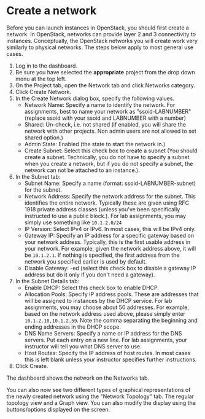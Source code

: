 # Create a network

Before you can launch instances in OpenStack, you should first create a network. In OpenStack, networks can provide layer 2 and 3 connectivity to instances. Conceptually, the OpenStack networks you will create work very similarly to physical networks. The steps below apply to most general use cases.

1. Log in to the dashboard.
2. Be sure you have selected the **appropriate** project from the drop down menu at the top left.
3. On the Project tab, open the Network tab and click Networks category.
4. Click Create Network.
5. In the Create Network dialog box, specify the following values.
   * Network Name: Specify a name to identify the network. For assignments, best to name your network as "ssoid-LABNUMBER" (replace ssoid with your ssoid and LABNUMBER with a number)
   * Shared: Un-check, i.e. not shared (if enabled, you will share the network with other projects. Non admin users are not allowed to set shared option.)
   * Admin State: Enabled (the state to start the network in.)
   * Create Subnet: Select this check box to create a subnet (You should create a subnet. Technically, you do not have to specify a subnet when you create a network, but if you do not specify a subnet, the network can not be attached to an instance.).
6. In the Subnet tab:
   * Subnet Name: Specify a name (format: ssoid-LABNUMBER-subnet) for the subnet.
   * Network Address: Specify the network address for the subnet. This identifies the entire network. Typically these are given using RFC 1918 private address classes (unless you've been specifically instructed to use a public block.). For lab assignments, you may simply use something like ``10.1.2.0/24``
   * IP Version: Select IPv4 or IPv6. In most cases, this will be IPv4 only.
   * Gateway IP: Specify an IP address for a specific gateway based on your network address. Typically, this is the first usable address in your network. For example, given the network address above, it will be ``10.1.2.1``. If nothing is specified, the first address from the network you specified earlier is used by default.
   * Disable Gateway: -ed (select this check box to disable a gateway IP address but do it only if you don't need a gateway).
7. In the Subnet Details tab:
   * Enable DHCP: Select this check box to enable DHCP.
   * Allocation Pools: Specify IP address pools. These are addresses that will be assigned to instances by the DHCP service. For lab assignments, you may choose about 50 addresses. For example, based on the network address used above, please simply enter ``10.1.2.10,10.1.2.59``. Note the comma separating the beginning and ending addresses in the DHCP scope.
   * DNS Name Servers: Specify a name or IP address for the DNS servers. Put each entry on a new line. For lab assignments, your instructor will tell you what DNS server to use.
   * Host Routes: Specify the IP address of host routes. In most cases this is left blank unless your instructor specifies further instructions.
8. Click Create.

The dashboard shows the network on the Networks tab.

You can also now see two different types of graphical representations of the newly created network using the "Network Topology" tab. The regular topology view and a Graph view. You can also modify the display using the buttons/options displayed on the screen.
